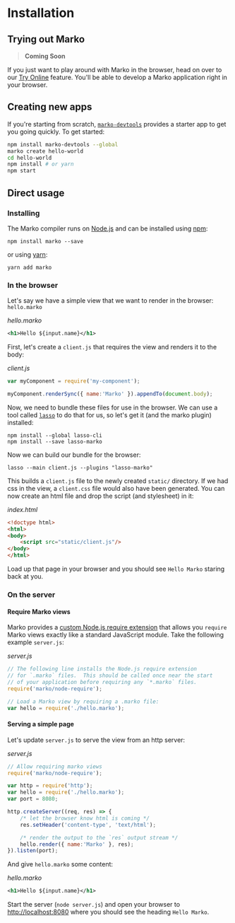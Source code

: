 # Installation

## Trying out Marko

> **Coming Soon**

If you just want to play around with Marko in the browser, head on over to our [Try Online](/try-online) feature.  You'll be able to develop a Marko application right in your browser.

## Creating new apps

If you're starting from scratch, [`marko-devtools`]() provides a starter app to
get you going quickly. To get started:

```bash
npm install marko-devtools --global
marko create hello-world
cd hello-world
npm install # or yarn
npm start
```

## Direct usage

### Installing

The Marko compiler runs on [Node.js](https://nodejs.org/) and can be installed using [npm](https://www.npmjs.com/package/marko/tutorial):

```
npm install marko --save
```

or using [yarn](https://yarnpkg.com):

```
yarn add marko
```

### In the browser

Let's say we have a simple view that we want to render in the browser: `hello.marko`

_hello.marko_
```xml
<h1>Hello ${input.name}</h1>
```

First, let's create a `client.js` that requires the view and renders it to the body:

_client.js_
```js
var myComponent = require('my-component');

myComponent.renderSync({ name:'Marko' }).appendTo(document.body);
```

Now, we need to bundle these files for use in the browser.  We can use a tool called [`lasso`](https://github.com/lasso-js/lasso) to do that for us, so let's get it (and the marko plugin) installed:

```
npm install --global lasso-cli
npm install --save lasso-marko
```

Now we can build our bundle for the browser:

```
lasso --main client.js --plugins "lasso-marko"
```

This builds a `client.js` file to the newly created `static/` directory.  If we had css in the view, a `client.css` file would also have been generated.  You can now create an html file and drop the script (and stylesheet) in it:

_index.html_
```html
<!doctype html>
<html>
<body>
    <script src="static/client.js"/>
</body>
</html>
```

Load up that page in your browser and you should see `Hello Marko` staring back at you.

### On the server

#### Require Marko views

Marko provides a [custom Node.js require extension]() that allows you `require` Marko views exactly like a standard JavaScript module. Take the following example `server.js`:

_server.js_
```js
// The following line installs the Node.js require extension
// for `.marko` files.  This should be called once near the start
// of your application before requiring any `*.marko` files.
require('marko/node-require');

// Load a Marko view by requiring a .marko file:
var hello = require('./hello.marko');
```

#### Serving a simple page

Let's update `server.js` to serve the view from an http server:

_server.js_
```js
// Allow requiring marko views
require('marko/node-require');

var http = require('http');
var hello = require('./hello.marko');
var port = 8080;

http.createServer((req, res) => {
    /* let the browser know html is coming */
    res.setHeader('content-type', 'text/html');

    /* render the output to the `res` output stream */
    hello.render({ name:'Marko' }, res);
}).listen(port);
```

And give `hello.marko` some content:

_hello.marko_
```xml
<h1>Hello ${input.name}</h1>
```

Start the server (`node server.js`) and open your browser to [http://localhost:8080](http://localhost:8080) where you should see the heading `Hello Marko`.
